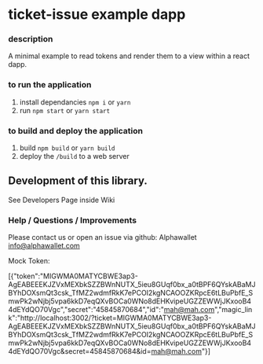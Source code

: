 # ticket-issue example dapp

### description

A minimal example to read tokens and render them to a view within a react dapp. 

### to run the application

1. install dependancies `npm i` or `yarn`
2. run `npm start` or `yarn start`

### to build and deploy the application 

1. build `npm build` or `yarn build`
2. deploy the `/build` to a web server
## Development of this library.

See Developers Page inside Wiki

### Help / Questions / Improvements

Please contact us or open an issue via github:
Alphawallet <info@alphawallet.com>

Mock Token:

[{"token":"MIGWMA0MATYCBWE3ap3-AgEABEEEKJZVxMEXbkSZZBWnNUTX_5ieu8GUqf0bx_a0tBPF6QYskABaMJBYhDOXsmQt3csk_TfMZ2wdmfRkK7ePCOI2kgNCAOOZKRpcE6tLBuPbfE_SmwPk2wNjbj5vpa6kkD7eqQXvBOCa0WNo8dEHKvipeUGZZEWWjJKxooB44dEYdQO70Vgc","secret":"45845870684","id":"mah@mah.com","magic_link":"http://localhost:3002/?ticket=MIGWMA0MATYCBWE3ap3-AgEABEEEKJZVxMEXbkSZZBWnNUTX_5ieu8GUqf0bx_a0tBPF6QYskABaMJBYhDOXsmQt3csk_TfMZ2wdmfRkK7ePCOI2kgNCAOOZKRpcE6tLBuPbfE_SmwPk2wNjbj5vpa6kkD7eqQXvBOCa0WNo8dEHKvipeUGZZEWWjJKxooB44dEYdQO70Vgc&secret=45845870684&id=mah@mah.com"}]

